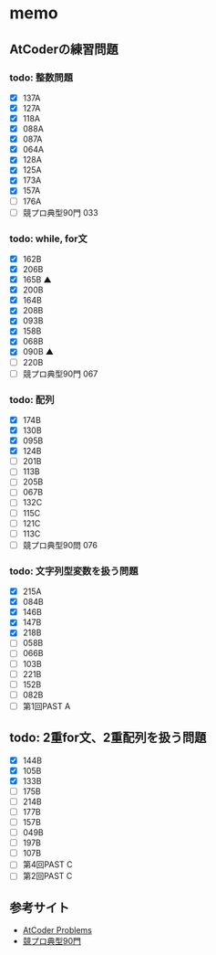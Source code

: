 # memo

## AtCoderの練習問題
### todo: 整数問題
- [x] 137A
- [x] 127A
- [x] 118A
- [x] 088A
- [x] 087A
- [x] 064A
- [x] 128A
- [x] 125A
- [x] 173A
- [x] 157A
- [ ] 176A
- [ ] 競プロ典型90門 033

### todo: while, for文
- [x] 162B
- [x] 206B
- [x] 165B ▲
- [x] 200B
- [x] 164B
- [x] 208B
- [x] 093B
- [x] 158B
- [x] 068B
- [x] 090B ▲
- [ ] 220B
- [ ] 競プロ典型90門 067

### todo: 配列
- [x] 174B
- [x] 130B
- [x] 095B
- [x] 124B
- [ ] 201B
- [ ] 113B
- [ ] 205B
- [ ] 067B
- [ ] 132C
- [ ] 115C
- [ ] 121C
- [ ] 113C
- [ ] 競プロ典型90問 076

### todo: 文字列型変数を扱う問題
- [x] 215A
- [x] 084B
- [x] 146B
- [x] 147B
- [x] 218B
- [ ] 058B
- [ ] 066B
- [ ] 103B
- [ ] 221B
- [ ] 152B
- [ ] 082B
- [ ] 第1回PAST A

## todo: 2重for文、2重配列を扱う問題
- [x] 144B
- [x] 105B
- [x] 133B
- [ ] 175B
- [ ] 214B
- [ ] 177B
- [ ] 157B
- [ ] 049B
- [ ] 197B
- [ ] 107B
- [ ] 第4回PAST C
- [ ] 第2回PAST C

## 参考サイト
- [AtCoder Problems](https://kenkoooo.com/atcoder/)
- [競プロ典型90門](https://atcoder.jp/contests/typical90)

